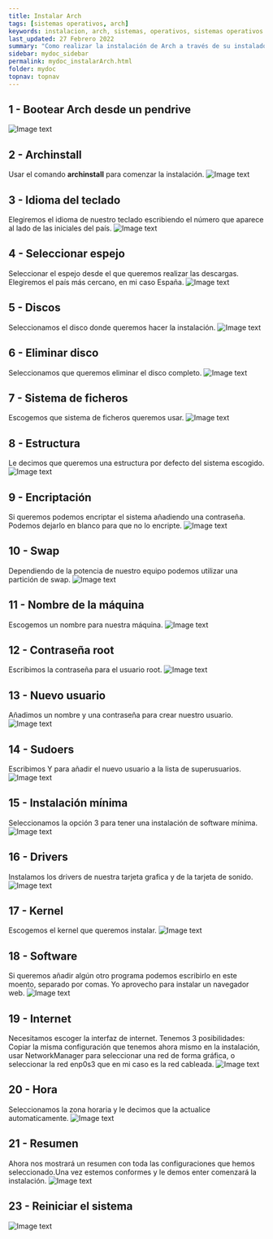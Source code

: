```yaml
---
title: Instalar Arch
tags: [sistemas operativos, arch]
keywords: instalacion, arch, sistemas, operativos, sistemas operativos
last_updated: 27 Febrero 2022
summary: "Como realizar la instalación de Arch a través de su instalador."
sidebar: mydoc_sidebar
permalink: mydoc_instalarArch.html
folder: mydoc
topnav: topnav
---
```


## 1 - Bootear Arch desde un pendrive
![Image text](images/InstalarArch/01.png)

## 2 - Archinstall
Usar el comando **archinstall** para comenzar la instalación.
![Image text](images/InstalarArch/02.png)

## 3 - Idioma del teclado
Elegiremos el idioma de nuestro teclado escribiendo el número que aparece al lado de las iniciales del país.
![Image text](images/InstalarArch/03.png)

## 4 - Seleccionar espejo
Seleccionar el espejo desde el que queremos realizar las descargas. Elegiremos el país más cercano, en mi caso España.
![Image text](images/InstalarArch/04.png)

## 5 - Discos
Seleccionamos el disco donde queremos hacer la instalación.
![Image text](images/InstalarArch/05.png)

## 6 - Eliminar disco
Seleccionamos que queremos eliminar el disco completo.
![Image text](images/InstalarArch/06.png)

## 7 - Sistema de ficheros
Escogemos que sistema de ficheros queremos usar.
![Image text](images/InstalarArch/07.png)

## 8 - Estructura
Le decimos que queremos una estructura por defecto del sistema escogido.
![Image text](images/InstalarArch/08.png)

## 9 - Encriptación
Si queremos podemos encriptar el sistema añadiendo una contraseña. Podemos dejarlo en blanco para que no lo encripte.
![Image text](images/InstalarArch/09.png)

## 10 - Swap
Dependiendo de la potencia de nuestro equipo podemos utilizar una partición de swap.
![Image text](images/InstalarArch/10.png)

## 11 - Nombre de la máquina
Escogemos un nombre para nuestra máquina.
![Image text](images/InstalarArch/11.png)

## 12 - Contraseña root
Escribimos la contraseña para el usuario root.
![Image text](images/InstalarArch/12.png)

## 13 - Nuevo usuario
Añadimos un nombre y una contraseña para crear nuestro usuario.
![Image text](images/InstalarArch/13.png)

## 14 - Sudoers
Escribimos Y para añadir el nuevo usuario a la lista de superusuarios.
![Image text](images/InstalarArch/14.png)

## 15 - Instalación mínima
Seleccionamos la opción 3 para tener una instalación de software mínima.
![Image text](images/InstalarArch/15.png)

## 16 - Drivers
Instalamos los drivers de nuestra tarjeta grafica y de la tarjeta de sonido.
![Image text](images/InstalarArch/16.png)

## 17 - Kernel
Escogemos el kernel que queremos instalar.
![Image text](images/InstalarArch/17.png)

## 18 - Software
Si queremos añadir algún otro programa podemos escribirlo en este moento, separado por comas. Yo aprovecho para instalar un navegador web.
![Image text](images/InstalarArch/18.png)

## 19 - Internet
Necesitamos escoger la interfaz de internet. Tenemos 3 posibilidades: Copiar la misma configuración que tenemos ahora mismo en la instalación, usar NetworkManager para seleccionar una red de forma gráfica, o seleccionar la red enp0s3 que en mi caso es la red cableada.
![Image text](images/InstalarArch/19.png)

## 20 - Hora
Seleccionamos la zona horaria y le decimos que la actualice automaticamente.
![Image text](images/InstalarArch/20.png)

## 21 - Resumen
Ahora nos mostrará un resumen con toda las configuraciones que hemos seleccionado.Una vez estemos conformes y le demos enter comenzará la instalación.
![Image text](images/InstalarArch/21.png)

## 23 - Reiniciar el sistema
![Image text](images/InstalarArch/22.png)